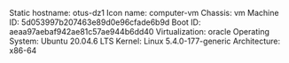    Static hostname: otus-dz1
         Icon name: computer-vm
           Chassis: vm
        Machine ID: 5d053997b207463e89d0e96cfade6b9d
           Boot ID: aeaa97aebaf942ae81c57ae944b6dd40
    Virtualization: oracle
  Operating System: Ubuntu 20.04.6 LTS
            Kernel: Linux 5.4.0-177-generic
      Architecture: x86-64
